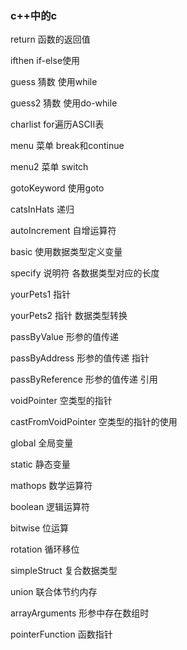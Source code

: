### c++中的c
return 函数的返回值

ifthen if-else使用

guess 猜数 使用while

guess2 猜数 使用do-while

charlist for遍历ASCII表

menu 菜单 break和continue

menu2 菜单 switch

gotoKeyword 使用goto

catsInHats 递归

autoIncrement 自增运算符

basic 使用数据类型定义变量

specify 说明符 各数据类型对应的长度

yourPets1 指针

yourPets2 指针 数据类型转换

passByValue 形参的值传递

passByAddress 形参的值传递 指针

passByReference 形参的值传递 引用

voidPointer 空类型的指针

castFromVoidPointer 空类型的指针的使用

global 全局变量

static 静态变量

mathops 数学运算符

boolean 逻辑运算符

bitwise 位运算

rotation 循环移位

simpleStruct 复合数据类型

union 联合体节约内存

arrayArguments 形参中存在数组时

pointerFunction 函数指针
